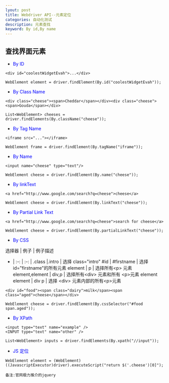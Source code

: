 ```yaml
---
lyout: post
title: Webdriver API--元素定位
categories: 自动化测试
description: 元素查找
keyword: By id,By name
---
```


## 查找界面元素

* <font color=Blue>By ID</font> 

```
<div id="coolestWidgetEvah">...</div>

WebElement element = driver.findElement(By.id("coolestWidgetEvah"));
```

* <font color=blue> By Class Name </font>

```
<div class="cheese"><span>Cheddar</span></div><div class="cheese"><span>Gouda</span></div>

List<WebElement> cheeses = driver.findElements(By.className("cheese"));
```

* <font color=Blue> By Tag Name </font>

```
<iframe src="..."></iframe>

WebElement frame = driver.findElement(By.tagName("iframe"));
```

* <font color=Blue> By Name </font>

```
<input name="cheese" type="text"/>

WebElement cheese = driver.findElement(By.name("cheese"));
```

* <font color=Blue> By linkText </font>

```
<a href="http://www.google.com/search?q=cheese">cheese</a>

WebElement cheese = driver.findElement(By.linkText("cheese"));
```

* <font color=Blue> By Partial Link Text </font>

```
<a href="http://www.google.com/search?q=cheese">search for cheese</a>

WebElement cheese = driver.findElement(By.partialLinkText("cheese"));
```

* <font color=Blue> By CSS </font>

选择器 | 例子 | 例子描述
- | :-: | :-: |
.class |.intro | 选择 class="intro"
\#id | #firstname | 选择id="firstname"的所有元素
element | p  | 选择所有\<p\> 元素
element,element | div,p | 选择所有\<div\> 元素和所有 \<p\>元素
element element | div p | 选择 \<div\> 元素内部的所有\<p\>元素


```
<div id="food"><span class="dairy">milk</span><span class="aged">cheese</span></div>

WebElement cheese = driver.findElement(By.cssSelector("#food span.aged"));
```

* <font color=Blue> By XPath </font>

```
<input type="text" name="example" />
<INPUT type="text" name="other" />

List<WebElement> inputs = driver.findElements(By.xpath("//input"));
```

* <font color=Blue> JS 定位 </font>

```
WebElement element = (WebElement) ((JavascriptExecutor)driver).executeScript("return $('.cheese')[0]");

备注:官网极力推介的jquery
```





